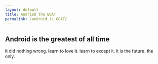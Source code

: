 ```yaml
---
layout: default
title: Andriod the GOAT
permalink: /android_is_GOAT/
---
```


## Android is the greatest of all time
it did nothing wrong.
learn to love it.
learn to except it.
it is the future.
the only.
